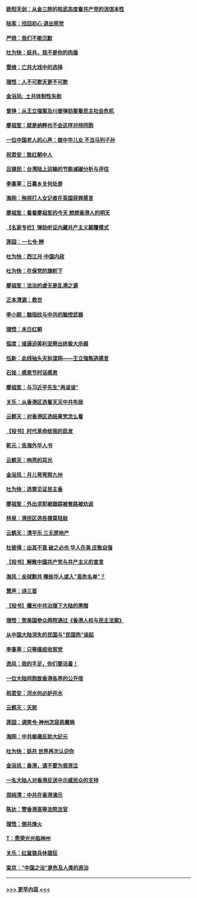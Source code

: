 #### [欧阳天剑：从金三胖的核武态度看共产党的流氓本性](../pages/nsc993/n11702238.md?t=12061101) 
#### [陆客：找回初心 退出邪党](../pages/nsc993/n11702213.md?t=12061101) 
#### [严晓：我们不能沉默](../pages/nsc993/n11702110.md?t=12061101) 
#### [吐为快：妖共，我不是你的肉盾](../pages/nsc993/n11701366.md?t=12061101) 
#### [雪绮：亡共大戏中的选择](../pages/nsc993/n11699922.md?t=12061101) 
#### [理悟：人不可欺天更不可欺](../pages/nsc993/n11699657.md?t=12061101) 
#### [金浴凤:  土共体制性失败](../pages/nsc993/n11699361.md?t=12061101) 
#### [曾铮：从王立强案及川普弹劾案看民主社会危机](../pages/nsc993/n11699318.md?t=12061101) 
#### [廖祖笙：就是纳粹也不会这样对待同胞](../pages/nsc993/n11697658.md?t=12061101) 
#### [一位中国老人的心声：做中华儿女 不当马列子孙](../pages/nsc993/n11697525.md?t=12061101) 
#### [祝君安：致红朝中人](../pages/nsc993/n11697518.md?t=12061101) 
#### [吕锡民：台湾陆上运输的节能减碳分析与评估](../pages/nsc993/n11694983.md?t=12061101) 
#### [李春草：日暮乡关何处是](../pages/nsc993/n11694805.md?t=12061101) 
#### [海网：殃视打人女记者在英国获罪感言](../pages/nsc993/n11693832.md?t=12061101) 
#### [廖祖笙：看看廖祖笙的今天 想想香港人的明天](../pages/nsc993/n11693707.md?t=12061101) 
#### [【名家专栏】弹劾听证内藏共产主义颠覆模式](../pages/nsc993/n11693563.md?t=12061101) 
#### [莲园：一七令‧辨](../pages/nsc993/n11692558.md?t=12061101) 
#### [吐为快：西江月·中国内政](../pages/nsc993/n11692071.md?t=12061101) 
#### [吐为快：在保党的旗帜下](../pages/nsc993/n11691188.md?t=12061101) 
#### [廖祖笙：法治的虚无是乱港之源](../pages/nsc993/n11690605.md?t=12061101) 
#### [正本清源：救世](../pages/nsc993/n11689134.md?t=12061101) 
#### [李小刚：脑指纹与中共的脑控武器](../pages/nsc993/n11688900.md?t=12061101) 
#### [理悟：末日红朝](../pages/nsc993/n11688829.md?t=12061101) 
#### [弧度：谁逼迫美利坚祭出终极大杀器](../pages/nsc993/n11688735.md?t=12061101) 
#### [伍新：此线抽头天拆谍网——王立强叛逃感言](../pages/nsc993/n11687981.md?t=12061101) 
#### [石铭：感恩节时话感恩](../pages/nsc993/n11687568.md?t=12061101) 
#### [廖祖笙：与习近平先生“再谈谈”](../pages/nsc993/n11687005.md?t=12061101) 
#### [关乐：从香港区选看天灭中共布局](../pages/nsc993/n11686647.md?t=12061101) 
#### [云鹤天：对香港区选结果党怎么看](../pages/nsc993/n11686216.md?t=12061101) 
#### [【投书】时代革命给我的启发](../pages/nsc993/n11684287.md?t=12061101) 
#### [乾元：告海外华人书](../pages/nsc993/n11684044.md?t=12061101) 
#### [云鹤天：响亮的耳光](../pages/nsc993/n11684254.md?t=12061101) 
#### [金浴凤：月儿弯弯照九州](../pages/nsc993/n11684231.md?t=12061101) 
#### [吐为快：选票见证民主香](../pages/nsc993/n11684206.md?t=12061101) 
#### [廖祖笙：外出求职被跟踪被套路被劝返](../pages/nsc993/n11683874.md?t=12061101) 
#### [林泉：港民区选告捷莫轻敌](../pages/nsc993/n11683930.md?t=12061101) 
#### [云鹤天：清平乐 三无房地产](../pages/nsc993/n11681521.md?t=12061101) 
#### [杜彼得：出其不意 破之必也 华人在美 庄敬自强](../pages/nsc993/n11679554.md?t=12061101) 
#### [【投书】解散中国共产党与共产主义的宣言](../pages/nsc993/n11679177.md?t=12061101) 
#### [海风：全球剿共 哪些华人或入“高危名单”？](../pages/nsc993/n11678617.md?t=12061101) 
#### [慧声：诗三首](../pages/nsc993/n11678848.md?t=12061101) 
#### [【投书】曝光中共治理下大陆的黑暗](../pages/nsc993/n11678674.md?t=12061101) 
#### [理悟：贺美国参众两院通过《香港人权与民主法案》](../pages/nsc993/n11678104.md?t=12061101) 
#### [从中国大陆消失的民国与“民国热”谈起](../pages/nsc993/n11678075.md?t=12061101) 
#### [李春草：只等瘟疫收邪党](../pages/nsc993/n11677308.md?t=12061101) 
#### [逸风：我的手足，你们要活着！](../pages/nsc993/n11676352.md?t=12061101) 
#### [一位大陆同胞致香港各界的公开信](../pages/nsc993/n11675761.md?t=12061101) 
#### [祝君安：河水何必妒井水](../pages/nsc993/n11675746.md?t=12061101) 
#### [云鹤天：天怒](../pages/nsc993/n11675718.md?t=12061101) 
#### [莲园：调笑令‧神州怎容恶魔祸](../pages/nsc993/n11675648.md?t=12061101) 
#### [海网：中共偷袭反助大纪元](../pages/nsc993/n11673515.md?t=12061101) 
#### [吐为快：妖共 世界再次认识你](../pages/nsc993/n11673506.md?t=12061101) 
#### [金浴凤：香港，请不要为我哭泣](../pages/nsc993/n11673248.md?t=12061101) 
#### [一名大陆人对香港反送中示威民众的支持](../pages/nsc993/n11672615.md?t=12061101) 
#### [郑纯清：中共在香港演示](../pages/nsc993/n11670539.md?t=12061101) 
#### [陈达：赞香港高等法院法官](../pages/nsc993/n11669542.md?t=12061101) 
#### [理悟：倒共烽火](../pages/nsc993/n11668844.md?t=12061101) 
#### [T：愿荣光光临神州](../pages/nsc993/n11668421.md?t=12061101) 
#### [关乐：红鼠狼兵休猖狂](../pages/nsc993/n11668378.md?t=12061101) 
#### [梁京：“中国之治”是危及人类的恶治](../pages/nsc993/n11668328.md?t=12061101) 

----
#### [ >>> 更早内容 <<< ](../indexes/nsc993-earlier.md)
